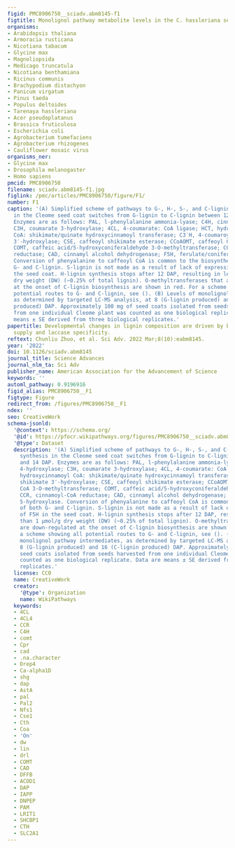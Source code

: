 ```yaml
---
figid: PMC8906750__sciadv.abm8145-f1
figtitle: Monolignol pathway metabolite levels in the C. hassleriana seed coat
organisms:
- Arabidopsis thaliana
- Armoracia rusticana
- Nicotiana tabacum
- Glycine max
- Magnoliopsida
- Medicago truncatula
- Nicotiana benthamiana
- Ricinus communis
- Brachypodium distachyon
- Panicum virgatum
- Pinus taeda
- Populus deltoides
- Tarenaya hassleriana
- Acer pseudoplatanus
- Brassica fruticulosa
- Escherichia coli
- Agrobacterium tumefaciens
- Agrobacterium rhizogenes
- Cauliflower mosaic virus
organisms_ner:
- Glycine max
- Drosophila melanogaster
- Homo sapiens
pmcid: PMC8906750
filename: sciadv.abm8145-f1.jpg
figlink: /pmc/articles/PMC8906750/figure/F1/
number: F1
caption: '(A) Simplified scheme of pathways to G-, H-, S-, and C-lignins. Lignin synthesis
  in the Cleome seed coat switches from G-lignin to C-lignin between 12 and 14 DAP.
  Enzymes are as follows: PAL, l-phenylalanine ammonia-lyase; C4H, cinnamate 4-hydroxylase;
  C3H, coumarate 3-hydroxylase; 4CL, 4-coumarate: CoA ligase; HCT, hydroxycinnamoyl
  CoA: shikimate/quinate hydroxycinnamoyl transferase; C3′H, 4-coumaroyl shikimate
  3′-hydroxylase; CSE, caffeoyl shikimate esterase; CCoAOMT, caffeoyl CoA 3-O-methyltransferase;
  COMT, caffeic acid/5-hydroxyconiferaldehyde 3-O-methyltransferase; CCR, cinnamoyl-CoA
  reductase; CAD, cinnamyl alcohol dehydrogenase; F5H, ferulate/coniferaldehyde 5-hydroxylase.
  Conversion of phenyalanine to caffeoyl CoA is common to the biosynthesis of both
  G- and C-lignin. S-lignin is not made as a result of lack of expression of F5H in
  the seed coat. H-lignin synthesis stops after 12 DAP, resulting in less than 1 μmol/g
  dry weight (DW) (~0.25% of total lignin). O-methyltransferases that are down-regulated
  at the onset of C-lignin biosynthesis are shown in red. For a scheme showing all
  potential routes to G- and C-lignin, see (). (B) Levels of monolignol pathway intermediates,
  as determined by targeted LC-MS analysis, at 8 (G-lignin produced) and 16 (C-lignin
  produced) DAP. Approximately 100 mg of seed coats isolated from seeds harvested
  from one individual Cleome plant was counted as one biological replicate. Data are
  means ± SE derived from three biological replicates.'
papertitle: Developmental changes in lignin composition are driven by both monolignol
  supply and laccase specificity.
reftext: Chunliu Zhuo, et al. Sci Adv. 2022 Mar;8(10):eabm8145.
year: '2022'
doi: 10.1126/sciadv.abm8145
journal_title: Science Advances
journal_nlm_ta: Sci Adv
publisher_name: American Association for the Advancement of Science
keywords: ''
automl_pathway: 0.9196916
figid_alias: PMC8906750__F1
figtype: Figure
redirect_from: /figures/PMC8906750__F1
ndex: ''
seo: CreativeWork
schema-jsonld:
  '@context': https://schema.org/
  '@id': https://pfocr.wikipathways.org/figures/PMC8906750__sciadv.abm8145-f1.html
  '@type': Dataset
  description: '(A) Simplified scheme of pathways to G-, H-, S-, and C-lignins. Lignin
    synthesis in the Cleome seed coat switches from G-lignin to C-lignin between 12
    and 14 DAP. Enzymes are as follows: PAL, l-phenylalanine ammonia-lyase; C4H, cinnamate
    4-hydroxylase; C3H, coumarate 3-hydroxylase; 4CL, 4-coumarate: CoA ligase; HCT,
    hydroxycinnamoyl CoA: shikimate/quinate hydroxycinnamoyl transferase; C3′H, 4-coumaroyl
    shikimate 3′-hydroxylase; CSE, caffeoyl shikimate esterase; CCoAOMT, caffeoyl
    CoA 3-O-methyltransferase; COMT, caffeic acid/5-hydroxyconiferaldehyde 3-O-methyltransferase;
    CCR, cinnamoyl-CoA reductase; CAD, cinnamyl alcohol dehydrogenase; F5H, ferulate/coniferaldehyde
    5-hydroxylase. Conversion of phenyalanine to caffeoyl CoA is common to the biosynthesis
    of both G- and C-lignin. S-lignin is not made as a result of lack of expression
    of F5H in the seed coat. H-lignin synthesis stops after 12 DAP, resulting in less
    than 1 μmol/g dry weight (DW) (~0.25% of total lignin). O-methyltransferases that
    are down-regulated at the onset of C-lignin biosynthesis are shown in red. For
    a scheme showing all potential routes to G- and C-lignin, see (). (B) Levels of
    monolignol pathway intermediates, as determined by targeted LC-MS analysis, at
    8 (G-lignin produced) and 16 (C-lignin produced) DAP. Approximately 100 mg of
    seed coats isolated from seeds harvested from one individual Cleome plant was
    counted as one biological replicate. Data are means ± SE derived from three biological
    replicates.'
  license: CC0
  name: CreativeWork
  creator:
    '@type': Organization
    name: WikiPathways
  keywords:
  - 4CL
  - 4CL4
  - CCR
  - C4H
  - comt
  - Cpr
  - cad
  - .na.character
  - Drep4
  - Ca-alpha1D
  - shg
  - dap
  - AstA
  - pal
  - Pal2
  - Nfs1
  - Cse1
  - Cth
  - Coa
  - 'On'
  - dw
  - lin
  - drl
  - COMT
  - CAD
  - DFFB
  - ACOD1
  - DAP
  - IAPP
  - DNPEP
  - PAM
  - LRIT1
  - SHCBP1
  - CTH
  - SLC2A1
---
```

